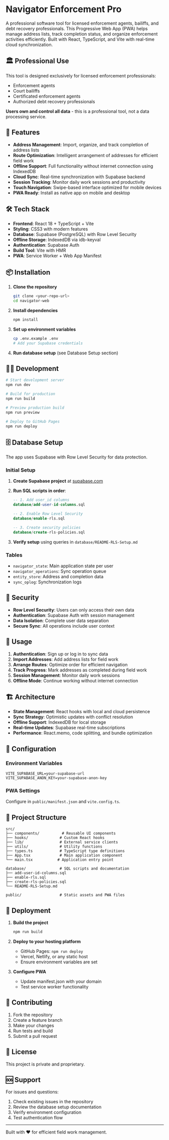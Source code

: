 # Navigator Enforcement Pro

A professional software tool for licensed enforcement agents, bailiffs, and debt recovery professionals. This Progressive Web App (PWA) helps manage address lists, track completion status, and organize enforcement activities efficiently. Built with React, TypeScript, and Vite with real-time cloud synchronization.

## 🏛️ Professional Use

This tool is designed exclusively for licensed enforcement professionals:
- Enforcement agents
- Court bailiffs
- Certificated enforcement agents
- Authorized debt recovery professionals

**Users own and control all data** - this is a professional tool, not a data processing service.

## 🚀 Features

- **Address Management**: Import, organize, and track completion of address lists
- **Route Optimization**: Intelligent arrangement of addresses for efficient field work
- **Offline Support**: Full functionality without internet connection using IndexedDB
- **Cloud Sync**: Real-time synchronization with Supabase backend
- **Session Tracking**: Monitor daily work sessions and productivity
- **Touch Navigation**: Swipe-based interface optimized for mobile devices
- **PWA Ready**: Install as native app on mobile and desktop

## 🛠️ Tech Stack

- **Frontend**: React 18 + TypeScript + Vite
- **Styling**: CSS3 with modern features
- **Database**: Supabase (PostgreSQL) with Row Level Security
- **Offline Storage**: IndexedDB via idb-keyval
- **Authentication**: Supabase Auth
- **Build Tool**: Vite with HMR
- **PWA**: Service Worker + Web App Manifest

## 📦 Installation

1. **Clone the repository**
   ```bash
   git clone <your-repo-url>
   cd navigator-web
   ```

2. **Install dependencies**
   ```bash
   npm install
   ```

3. **Set up environment variables**
   ```bash
   cp .env.example .env
   # Add your Supabase credentials
   ```

4. **Run database setup** (see Database Setup section)

## 🏃‍♂️ Development

```bash
# Start development server
npm run dev

# Build for production
npm run build

# Preview production build
npm run preview

# Deploy to GitHub Pages
npm run deploy
```

## 🗄️ Database Setup

The app uses Supabase with Row Level Security for data protection.

### Initial Setup

1. **Create Supabase project** at [supabase.com](https://supabase.com)

2. **Run SQL scripts in order**:
   ```sql
   -- 1. Add user_id columns
   database/add-user-id-columns.sql
   
   -- 2. Enable Row Level Security
   database/enable-rls.sql
   
   -- 3. Create security policies
   database/create-rls-policies.sql
   ```

3. **Verify setup** using queries in `database/README-RLS-Setup.md`

### Tables

- `navigator_state`: Main application state per user
- `navigator_operations`: Sync operation queue
- `entity_store`: Address and completion data
- `sync_oplog`: Synchronization logs

## 🔐 Security

- **Row Level Security**: Users can only access their own data
- **Authentication**: Supabase Auth with session management
- **Data Isolation**: Complete user data separation
- **Secure Sync**: All operations include user context

## 📱 Usage

1. **Authentication**: Sign up or log in to sync data
2. **Import Addresses**: Add address lists for field work
3. **Arrange Routes**: Optimize order for efficient navigation
4. **Track Progress**: Mark addresses as completed during field work
5. **Session Management**: Monitor daily work sessions
6. **Offline Mode**: Continue working without internet connection

## 🏗️ Architecture

- **State Management**: React hooks with local and cloud persistence
- **Sync Strategy**: Optimistic updates with conflict resolution
- **Offline Support**: IndexedDB for local storage
- **Real-time Updates**: Supabase real-time subscriptions
- **Performance**: React.memo, code splitting, and bundle optimization

## 🔧 Configuration

### Environment Variables

```env
VITE_SUPABASE_URL=your-supabase-url
VITE_SUPABASE_ANON_KEY=your-supabase-anon-key
```

### PWA Settings

Configure in `public/manifest.json` and `vite.config.ts`.

## 📂 Project Structure

```
src/
├── components/          # Reusable UI components
├── hooks/              # Custom React hooks
├── lib/                # External service clients
├── utils/              # Utility functions
├── types.ts            # TypeScript type definitions
├── App.tsx             # Main application component
└── main.tsx           # Application entry point

database/               # SQL scripts and documentation
├── add-user-id-columns.sql
├── enable-rls.sql
├── create-rls-policies.sql
└── README-RLS-Setup.md

public/                 # Static assets and PWA files
```

## 🚀 Deployment

1. **Build the project**
   ```bash
   npm run build
   ```

2. **Deploy to your hosting platform**
   - GitHub Pages: `npm run deploy`
   - Vercel, Netlify, or any static host
   - Ensure environment variables are set

3. **Configure PWA**
   - Update manifest.json with your domain
   - Test service worker functionality

## 🤝 Contributing

1. Fork the repository
2. Create a feature branch
3. Make your changes
4. Run tests and build
5. Submit a pull request

## 📄 License

This project is private and proprietary.

## 🆘 Support

For issues and questions:
1. Check existing issues in the repository
2. Review the database setup documentation
3. Verify environment configuration
4. Test authentication flow

---

Built with ❤️ for efficient field work management.